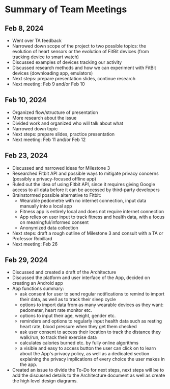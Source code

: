 # Summary of Team Meetings

## Feb 8, 2024

- Went over TA feedback
- Narrowed down scope of the project to two possible topics: the evolution of heart sensors or the evolution of FitBit devices (from tracking device to smart watch)
- Discussed examples of devices tracking our activity
- Discussed research methods and how we can experiment with FitBit devices (downloading app, emulators)
- Next steps: prepare presentation slides, continue research
- Next meeting: Feb 9 and/or Feb 10 


## Feb 10, 2024

- Organized flow/structure of presentation
- More research about the issue
- Divided work and organized who will talk about what
- Narrowed down topic 
- Next steps: prepare slides, practice presentation
- Next meeting: Feb 11 and/or Feb 12

## Feb 23, 2024

- Discussed and narrowed ideas for Milestone 3
- Researched Fitbit API and possible ways to mitigate privacy concerns (possibly a privacy-focused offline app)
- Ruled out the idea of using Fitbit API, since it requires giving Google access to all data before it can be accessed by third-party developers
- Brainstormed possible alternative to Fitbit:
    - Wearable pedometre with no internet connection, input data manually into a local app
    - Fitness app is entirely local and does not require internet connection
    - App relies on user input to track fitness and health data, with a focus on meaningful/informed consent 
    - Anonymized data collection
- Next steps: draft a rough outline of Milestone 3 and consult with a TA or Professor Robillard
- Next meeting: Feb 26

## Feb 29, 2024

- Discussed and created a draft of the Architecture 
- Discussed the platform and user interface of the App, decided on creating an Android app
- App functions summary:
    - ask consent for user to send regular notifications to remind to import their data, as well as to track their sleep cycle
    - options to import data from as many wearable devices as they want: pedometer, heart rate monitor etc.
    - options to input their age, weight, gender etc.
    - reminders and options to regularly input health data such as resting heart rate, blood pressure when they get them checked
    - ask user consent to access their location to track the distance they walk/run, to track their exercise data
    - calculates calories burned etc. by fully online algorithms
    - a visible and easy to access button the user can click on to learn about the App's privacy policy, as well as a dedicated section explaining the privacy implications of every choice the user makes in the app.
- Created an issue to divide the To-Do for next steps, next steps will be to add the discussed details to the Architecture document as well as create the high level design diagrams. 
